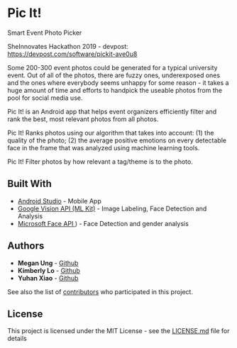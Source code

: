 # Pic It! 

Smart Event Photo Picker

SheInnovates Hackathon 2019 - devpost: https://devpost.com/software/pickit-ave0u8

Some 200-300 event photos could be generated for a typical university event. Out of all of the photos, there are fuzzy ones, underexposed ones and the ones where everybody seems unhappy for some reason - it takes a huge amount of time and efforts to handpick the useable photos from the pool for social media use.

Pic It! is an Android app that helps event organizers efficiently filter and rank the best, most relevant photos from all photos.

Pic It! Ranks photos using our algorithm that takes into account: (1) the quality of the photo; (2) the average positive emotions on every detectable face in the frame that was analyzed using machine learning tools.

Pic It! Filter photos by how relevant a tag/theme is to the photo.

## Built With

* [Android Studio](https://developer.android.com/studio/) - Mobile App
* [Google Vision API (ML Kit)](https://cloud.google.com/vision/) - Image Labeling, Face Detection and Analysis
* [Microsoft Face API ](https://azure.microsoft.com/en-us/services/cognitive-services/face/)) - Face Detection and gender analysis

## Authors

* **Megan Ung** - [Github](https://github.com/meganung)
* **Kimberly Lo** - [Github](https://github.com/kimberlylo)
* **Yuhan Xiao** - [Github](https://github.com/yuhanx0728)


See also the list of [contributors](https://github.com/your/project/contributors) who participated in this project.

## License

This project is licensed under the MIT License - see the [LICENSE.md](LICENSE.md) file for details



